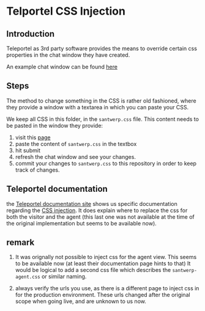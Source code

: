 # Telportel CSS Injection

## Introduction

Teleportel as 3rd party software provides the means to override certain css properties in the chat window they have created.

An example chat window can be found [here](https://talk.attendedbyhumans.com/tbv1/call_chat_design.php?agent=santwerp)


## Steps

The method to change something in the CSS is rather old fashioned, where they provide a window with a textarea in which you can paste your CSS.

We keep all CSS in this folder, in the `santwerp.css` file. This content needs to be pasted in the window they provide:

1. visit this [page](https://talk.attendedbyhumans.com/tbv1/custom/?agent=santwerp)
1. paste the content of `santwerp.css` in the textbox
1. hit submit
1. refresh the chat window and see your changes.
1. commit your changes to `santwerp.css` to this repository in order to keep track of changes.

## Teleportel documentation

the [Teleportel documentation site](https://www.teleportel.com/doc/index.html) shows us specific documentation regarding the [CSS injection](https://www.teleportel.com/doc/injectcss.html). It does explain where to replace the css for both the visitor and the agent (this last one was not available at the time of the original implementation but seems to be available now).

## remark

1. It was orignally not possible to inject css for the agent view. This seems to be available now (at least their documentation page hints to that) It would be logical to add a second css file which describes the `santwerp-agent.css` or similar naming.

1. always verify the urls you use, as there is a different page to inject css in for the production environment. These urls changed after the original scope when going live, and are unknown to us now.